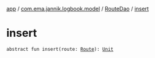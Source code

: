 [app](../../index.md) / [com.ema.jannik.logbook.model](../index.md) / [RouteDao](index.md) / [insert](./insert.md)

# insert

`abstract fun insert(route: `[`Route`](../-route/index.md)`): `[`Unit`](https://kotlinlang.org/api/latest/jvm/stdlib/kotlin/-unit/index.html)